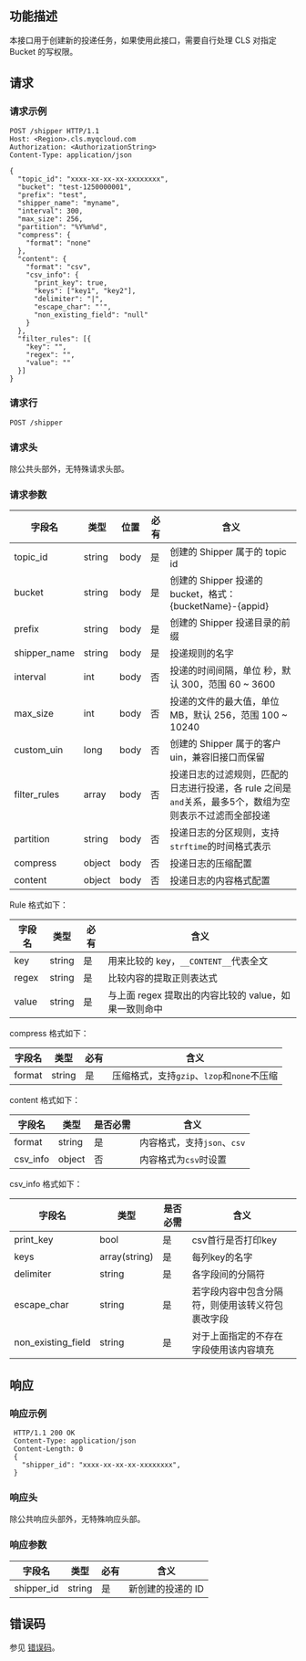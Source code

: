 ## 功能描述

本接口用于创建新的投递任务，如果使用此接口，需要自行处理 CLS 对指定 Bucket 的写权限。

## 请求
### 请求示例

```
POST /shipper HTTP/1.1
Host: <Region>.cls.myqcloud.com
Authorization: <AuthorizationString>
Content-Type: application/json

{
  "topic_id": "xxxx-xx-xx-xx-xxxxxxxx",
  "bucket": "test-1250000001",
  "prefix": "test",
  "shipper_name": "myname",
  "interval": 300,
  "max_size": 256,
  "partition": "%Y%m%d",
  "compress": {
    "format": "none"
  },
  "content": {
    "format": "csv",
    "csv_info": {
      "print_key": true,
      "keys": ["key1", "key2"],
      "delimiter": "|",
      "escape_char": "'",
      "non_existing_field": "null"
    }
  },
  "filter_rules": [{
    "key": "",
    "regex": "",
    "value": ""
  }]
}
```

### 请求行

```
POST /shipper
```

### 请求头

除公共头部外，无特殊请求头部。

### 请求参数

| 字段名       | 类型   | 位置 | 必有 | 含义                                                         |
| ------------ | ------ | ---- | ---- | ------------------------------------------------------------ |
| topic_id     | string | body | 是   | 创建的 Shipper 属于的 topic id                               |
| bucket       | string | body | 是   | 创建的 Shipper 投递的 bucket，格式：{bucketName}-{appid}     |
| prefix       | string | body | 是   | 创建的 Shipper 投递目录的前缀                                |
| shipper_name | string | body | 是   | 投递规则的名字                                               |
| interval     | int    | body | 否   | 投递的时间间隔，单位 秒，默认 300，范围 60 ~ 3600            |
| max_size     | int    | body | 否   | 投递的文件的最大值，单位 MB，默认 256，范围 100 ~ 10240      |
| custom_uin   | long   | body | 否   | 创建的 Shipper 属于的客户 uin，兼容旧接口而保留              |
| filter_rules | array  | body | 否   | 投递日志的过滤规则，匹配的日志进行投递，各 rule 之间是`and`关系，最多5个，数组为空则表示不过滤而全部投递 |
| partition    | string | body | 否   | 投递日志的分区规则，支持`strftime`的时间格式表示             |
| compress     | object | body | 否   | 投递日志的压缩配置                                           |
| content      | object | body | 否   | 投递日志的内容格式配置                                       |

Rule 格式如下：

| 字段名 | 类型   | 必有 | 含义                                                  |
| ------ | ------ | ---- | ----------------------------------------------------- |
| key    | string | 是   | 用来比较的 key，`__CONTENT__`代表全文                 |
| regex  | string | 是   | 比较内容的提取正则表达式                              |
| value  | string | 是   | 与上面 regex 提取出的内容比较的 value，如果一致则命中 |

compress 格式如下：

| 字段名 | 类型   | 必有 | 含义                                       |
| ------ | ------ | ---- | ------------------------------------------ |
| format | string | 是   | 压缩格式，支持`gzip`、`lzop`和`none`不压缩 |

content 格式如下：

| 字段名   | 类型   | 是否必需 | 含义                        |
| -------- | ------ | -------- | --------------------------- |
| format   | string | 是       | 内容格式，支持`json`、`csv` |
| csv_info | object | 否       | 内容格式为`csv`时设置       |

csv_info 格式如下：

| 字段名             | 类型          | 是否必需 | 含义                                             |
| ------------------ | ------------- | -------- | ------------------------------------------------ |
| print_key          | bool          | 是       | csv首行是否打印key                               |
| keys               | array(string) | 是       | 每列key的名字                                    |
| delimiter          | string        | 是       | 各字段间的分隔符                                 |
| escape_char        | string        | 是       | 若字段内容中包含分隔符，则使用该转义符包裹改字段 |
| non_existing_field | string        | 是       | 对于上面指定的不存在字段使用该内容填充           |


## 响应
### 响应示例

```
 HTTP/1.1 200 OK
 Content-Type: application/json
 Content-Length: 0
 {
   "shipper_id": "xxxx-xx-xx-xx-xxxxxxxx",
 }
```

### 响应头

除公共响应头部外，无特殊响应头部。

### 响应参数

| 字段名     | 类型   | 必有 | 含义              |
| ---------- | ------ | ---- | ----------------- |
| shipper_id | string | 是   | 新创建的投递的 ID |

## 错误码

参见 [错误码](https://cloud.tencent.com/document/product/614/12402)。
